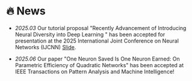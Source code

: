 # 🔥 News

- *2025.03* Our tutorial proposal "Recently Advancement of Introducing Neural Diversity into Deep Learning " has been accepted for presentation at the 2025 International Joint Conference on Neural Networks (IJCNN) [Slide](https://1drv.ms/b/c/c5eba26a8f9bbedf/EVY9z15WRcdHnTblyNqUahABQIz42Bl8u0oOUPaxNXBeFg?e=5AcjsJ).

- *2025.06* Our paper "One Neuron Saved Is One Neuron Earned: On Parametric Efficiency of Quadratic Networks" has been accepted at IEEE Transactions on Pattern Analysis and Machine Intelligence!
